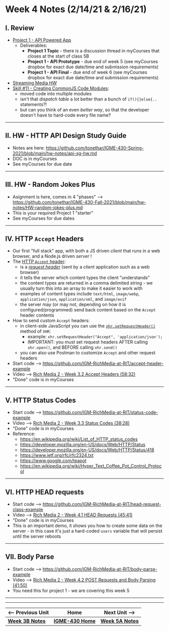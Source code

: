 # Week 4 Notes (2/14/21 & 2/16/21)

## I. Review

- [Project 1 - API Powered App](../projects/project-1.md)
  - Deliverables:
    - **Project 1 Topic** - there is a discussion thread in myCourses that closes at the start of class 5B
    - **Project 1 - API Prototype** - due end of week 5 (see myCourses dropbox for exact due date/time and submission requirements)
    - **Project 1 - API Final** - due end of week 6 (see myCourses dropbox for exact due date/time and submission requirements)
- [Streaming Media HW](../hw-notes/streaming-media-HW.md)
- [Skill #11 - Creating CommonJS Code Modules](../core-skills/11-creating-commonjs-code-modules.md):
  - moved code into multiple modules
  - isn't that *dispatch table* a lot better than a bunch of `if(){}else{..` statements?!
  - but can you think of an even *better way*, so that the developer doesn't have to hard-code every file name?

<hr>

## II. HW - HTTP API Design Study Guide
- Notes are here: https://github.com/tonethar/IGME-430-Spring-2021/blob/main/hw-notes/api-sg-hw.md
- DOC is in myCourses
- See myCourses for due date

<hr>

## III. HW - Random Jokes Plus
- Asignment is here, comes in 4 "phases" --> https://github.com/tonethar/IGME-430-Fall-2021/blob/main/hw-notes/HW-random-jokes-plus.md
- This is your required Project 1 "starter"
- See myCourses for due dates

<hr>

## IV. HTTP `Accept` Headers
- Our first "full stack" app, with both a JS driven *client* that runs in a web browser, and a Node.js driven *server* !
- The [HTTP `Accept` header](https://developer.mozilla.org/en-US/docs/Web/HTTP/Headers/Accept):
  - is a [*request header*](https://developer.mozilla.org/en-US/docs/Glossary/Request_header) (sent by a *client* application such as a web browser)
  - it tells the server which content types the client "understands"
  - the content types are returned in a comma delimited string - we usually turn this into an array to make it easier to work with
  - examples of content types include `text/html`, `image/webp`, `application/json`, `application/xml`, and `image/avif`
  - the server may (or may not, depending on how it is configured/programmed) send back content based on the `Accept` header contents
- How to send custom `Accept` headers:
  - in client-side JavaScript you can use the [`xhr.setRequestHeader()`](https://developer.mozilla.org/en-US/docs/Web/API/XMLHttpRequest/setRequestHeader) method of `XHR`:
    - example: `xhr.setRequestHeader("Accept", 'application/json');`
    - IMPORTANT: you must set request headers AFTER calling `xhr.open()`, and BEFORE calling `xhr.send()`
  - you can also use Postman to customize `Accept` and other request headers
- Start code --> https://github.com/IGM-RichMedia-at-RIT/accept-header-example
- Video --> [Rich Media 2 - Week 3.2 Accept Headers (58:32)](https://www.youtube.com/watch?v=ElramkPkvaA&feature=emb_logo)
- "Done" code is in myCourses

<hr>

## V. HTTP Status Codes
- Start code --> https://github.com/IGM-RichMedia-at-RIT/status-code-example
- Video --> [Rich Media 2 - Week 3.3 Status Codes (38:28)](https://www.youtube.com/watch?v=vHSb7GjmMxA&feature=emb_logo)
- "Done" code is in myCourses
- Reference:
  - https://en.wikipedia.org/wiki/List_of_HTTP_status_codes
  - https://developer.mozilla.org/en-US/docs/Web/HTTP/Status
  - https://developer.mozilla.org/en-US/docs/Web/HTTP/Status/418
  - https://www.ietf.org/rfc/rfc2324.txt
  - https://www.google.com/teapot
  - https://en.wikipedia.org/wiki/Hyper_Text_Coffee_Pot_Control_Protocol

<hr>

## VI. HTTP HEAD requests
- Start code --> https://github.com/IGM-RichMedia-at-RIT/head-request-class-example
- Video --> [Rich Media 2 - Week 4.1 HEAD Requests (45:41)](https://www.youtube.com/watch?v=DPkIjyjVHTs&feature=emb_logo)
- "Done" code is in myCourses
- This is an important demo, it shows you how to create some data on the server - in this case it's just a hard-coded `users` variable that will persist until the server reboots

<hr>

## VII. Body Parse 
- Start code --> https://github.com/IGM-RichMedia-at-RIT/body-parse-example
- Video --> [Rich Media 2 - Week 4.2 POST Requests and Body Parsing (41:50)](https://www.youtube.com/watch?v=QY5sBCg6Ksg&feature=emb_logo)
- You need this for project 1 - we are covering this week 5



<hr><hr>

| <-- Previous Unit | Home | Next Unit -->
| --- | --- | --- 
| [**Week 3B Notes**](3B.md)   |  [**IGME-430 Home**](../README.md) | [**Week 5A Notes**](5A.md)
